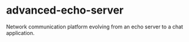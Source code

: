 # advanced-echo-server
Network communication platform evolving from an echo server to a chat application.
